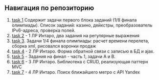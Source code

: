 ## Навигация по репозиторию
1. [task 1](/task1/)
Содержит задачи первого блока заданий (1/8 финала олимпиады). 
Список заданий: казино, дейкстры, преобразователь IPv6-адреса, проверка полей.
2. [task 2](/task2/) - 1 ЛР Интаро, два задания на регулярные выражения
3. [task 3](/task3/). Задачи 1/4 финала олимпиады: расчет времени перелета, сборка xml, рисовался воронки продаж
4. [task 4](/task4/) - 2 ЛР Интаро. Форма обратной связи с записью в БД и ajax.
5. [task 5](/task5/) - Задания на финал - часть 1, задачи А и В.
6. [task 6](/task6/) - 3 ЛР Интаро. Библиотека с CRUD, реализующая паттерн MVC
7. [task 7](/task7/) - 4 ЛР Интаро. Поиск ближайшего метро с API Yandex

